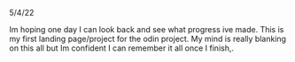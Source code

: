 5/4/22

Im hoping one day I can look back and see what progress ive made. This is my first landing page/project for the odin project. My mind is really blanking on this all but Im confident I can remember it all once I finish,.
